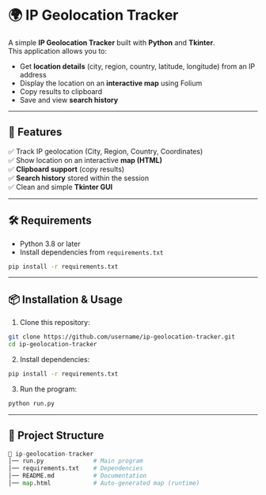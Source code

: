 # 🌍 IP Geolocation Tracker

A simple **IP Geolocation Tracker** built with **Python** and **Tkinter**.  
This application allows you to:

- Get **location details** (city, region, country, latitude, longitude) from an IP address
- Display the location on an **interactive map** using Folium
- Copy results to clipboard
- Save and view **search history**

--- 

## 🚀 Features

✅ Track IP geolocation (City, Region, Country, Coordinates)  
✅ Show location on an interactive **map (HTML)**  
✅ **Clipboard support** (copy results)  
✅ **Search history** stored within the session  
✅ Clean and simple **Tkinter GUI**  

--- 

## 🛠 Requirements

- Python 3.8 or later  
- Install dependencies from `requirements.txt`
```bash
pip install -r requirements.txt
```

---

## 📦 Installation & Usage

1. Clone this repository:
```bash
git clone https://github.com/username/ip-geolocation-tracker.git
cd ip-geolocation-tracker
```
2. Install dependencies:
```bash
pip install -r requirements.txt
```
3. Run the program:
```bash
python run.py
```

---

## 📂 Project Structure
```python
📁 ip-geolocation-tracker
│── run.py              # Main program
│── requirements.txt    # Dependencies
│── README.md           # Documentation
│── map.html            # Auto-generated map (runtime)
```
